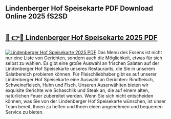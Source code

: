 ## Lindenberger Hof Speisekarte PDF Download Online 2025 fS2SD

# <h2><a href="http://gc68cf.nevu.top/?p=Lindenberger+Hof+Speisekarte">🔗 👉🔴 Lindenberger Hof Speisekarte 2025 PDF</a></h2>

[![Lindenberger Hof Speisekarte 2025 PDF](https://i.imgur.com/dBaPXMq.png)](http://gc68cf.nevu.top/?p=Lindenberger+Hof+Speisekarte)
Das Menü des Essens ist nicht nur eine Liste von Gerichten, sondern auch die Möglichkeit, etwas für sich selbst zu wählen. Es gibt eine große Auswahl an frischen Salaten auf der Lindenberger Hof Speisekarte unseres Restaurants, die Sie in unserem Salatbereich probieren können. Für Fleischliebhaber gibt es auf unserer Lindenberger Hof Speisekarte eine Auswahl an Gerichten: Rindfleisch, Schweinefleisch, Huhn und Fisch. Unseren Auserwählten bieten wir exquisite Gerichte wie Schaschlik und Steak an, die auf einem alten, natürlichen Feuer zubereitet werden. Wenn Sie sich nicht entscheiden können, was Sie von der Lindenberger Hof Speisekarte wünschen, ist unser Team bereit, Ihnen zu helfen und Ihnen einen angenehmen und bequemen Service zu bieten.
